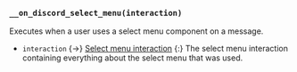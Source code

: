 ### `__on_discord_select_menu(interaction)`

Executes when a user uses a select menu component on a message.

- `interaction` {->} [Select menu interaction](/values/interactions/select-menu-interaction.md)
  {:} The select menu interaction containing everything about the select menu that was used.
